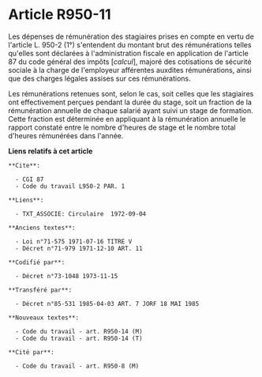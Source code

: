 # Article R950-11

Les dépenses de rémunération des stagiaires prises en compte en vertu de l'article L. 950-2 (1°) s'entendent du montant brut
des rémunérations telles qu'elles sont déclarées à l'administration fiscale en application de l'article 87 du code général
des impôts [*calcul*], majoré des cotisations de sécurité sociale à la charge de l'employeur afférentes auxdites
rémunérations, ainsi que des charges légales assises sur ces rémunérations.

Les rémunérations retenues sont, selon le cas, soit celles que les stagiaires ont effectivement perçues pendant la durée du
stage, soit un fraction de la rémunération annuelle de chaque salarié ayant suivi un stage de formation. Cette fraction est
déterminée en appliquant à la rémunération annuelle le rapport constaté entre le nombre d'heures de stage et le nombre total
d'heures rémunérées dans l'année.

**Liens relatifs à cet article**

	**Cite**:

	  - CGI 87
	  - Code du travail L950-2 PAR. 1

	**Liens**:

	  - TXT_ASSOCIE: Circulaire  1972-09-04

	**Anciens textes**:

	  - Loi n°71-575 1971-07-16 TITRE V
	  - Décret n°71-979 1971-12-10 ART. 11

	**Codifié par**:

	  - Décret n°73-1048 1973-11-15

	**Transféré par**:

	  - Décret n°85-531 1985-04-03 ART. 7 JORF 18 MAI 1985

	**Nouveaux textes**:

	  - Code du travail - art. R950-14 (M)
	  - Code du travail - art. R950-14 (T)

	**Cité par**:

	  - Code du travail - art. R950-8 (M)

